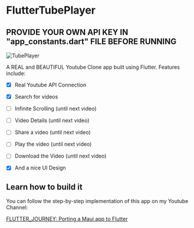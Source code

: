 # FlutterTubePlayer

## PROVIDE YOUR OWN API KEY IN "app_constants.dart" FILE BEFORE RUNNING

![TubePlayer](https://user-images.githubusercontent.com/103980/187330554-af91ea49-fd0f-423b-a283-ef5f4ba16e0a.png)

A REAL and BEAUTIFUL Youtube Clone app built using Flutter. Features include:
- [X]  Real Youtube API Connection
- [X]  Search for videos
- [ ]  Infinite Scrolling (until next video)
- [ ]  Video Details (until next video)
- [ ]  Share a video (until next video)
- [ ]  Play the video (until next video)
- [ ]  Download the Video (until next video)
- [X]  And a nice UI Design


## Learn how to build it

You can follow the step-by-step implementation of this app on my Youtube Channel:

[FLUTTER_JOURNEY: Porting a Maui app to Flutter](https://www.youtube.com/playlist?list=PLPLcAzuCoR9_8B3IqoVJG4pajtl8vijT7)



